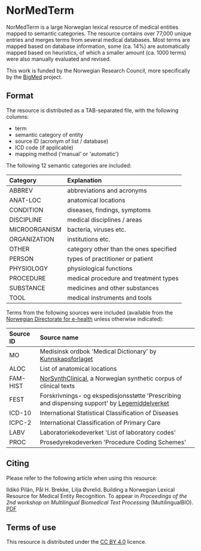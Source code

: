 # NorMedTerm

NorMedTerm is a large Norwegian lexical resource of medical entities mapped to semantic categories. The resource contains over 77,000 unique entries and merges terms from several medical databases. Most terms are mapped based on database information, some (ca. 14%) are automatically mapped based on heuristics, of which a smaller amount (ca. 1000 terms) were also manually evaluated and revised. 

This work is funded by the Norwegian Research Council, more specifically by the [BigMed](https://bigmed.no/) project.

## Format

The resource is distributed as a TAB-separated file, with the following columns:
- term
- semantic category of entity
- source ID (acronym of list / database)
- ICD code (if applicable)
- mapping method ('manual' or 'automatic')

The following 12 semantic categories are included:

|Category | Explanation|
|:--- | :---|
| ABBREV | abbreviations and acronyms |
| ANAT-LOC | anatomical locations |
| CONDITION	| diseases, findings, symptoms | 
| DISCIPLINE	| medical disciplines / areas |
| MICROORGANISM | bacteria, viruses etc. |
| ORGANIZATION	| institutions etc. |
| OTHER	| category other than the ones specified |
| PERSON | types of practitioner or patient |
| PHYSIOLOGY | physiological functions |
| PROCEDURE | medical procedure and treatment types |
| SUBSTANCE | medicines and other substances |
| TOOL | medical instruments and tools |

Terms from the following sources were included (available from the [Norwegian Directorate for e-health](https://ehelse.no/kodeverk) unless otherwise indicated):

|Source ID | Source name|
| :--- | :--- |
| MO | Medisinsk ordbok 'Medical Dictionary' by [Kunnskapsforlaget](https://kunnskapsforlaget.no/)
| ALOC | List of anatomical locations
| FAM-HIST | [NorSynthClinical](https://github.com/ltgoslo/NorSynthClinical), a Norwegian synthetic corpus of clinical texts
| FEST | Forskrivnings- og ekspedisjonsstøtte 'Prescribing and dispensing support' by [Legemiddelverket](https://legemiddelverket.no/andre-temaer/fest)
| ICD-10 | International Statistical Classification of Diseases
| ICPC-2 | International Classification of Primary Care
| LABV | Laboratoriekodeverket 'List of laboratory codes'
| PROC | Prosedyrekodeverken 'Procedure Coding Schemes'

## Citing

Please refer to the following article when using this resource:

Ildikó Pilán, Pål H. Brekke, Lilja Øvrelid. Building a Norwegian Lexical Resource for Medical Entity Recognition. To appear in *Proceedings of the 2nd workshop on Multilingual Biomedical Text Processing* (MultilingualBIO). [PDF](http://arxiv.org/abs/2004.02509)

## Terms of use

This resource is distributed under the [CC BY 4.0](https://www.aclweb.org/anthology/2020.multilingualbio-1.2.pdf) licence.
